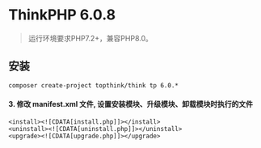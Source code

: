 ThinkPHP 6.0.8
===============

> 运行环境要求PHP7.2+，兼容PHP8.0。

## 安装

~~~
composer create-project topthink/think tp 6.0.*
~~~

#### 3. 修改 manifest.xml 文件, 设置安装模块、升级模块、卸载模块时执行的文件

~~~
<install><![CDATA[install.php]]></install>
<uninstall><![CDATA[uninstall.php]]></uninstall>
<upgrade><![CDATA[upgrade.php]]></upgrade>
~~~